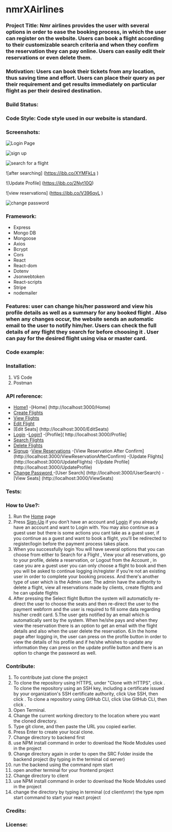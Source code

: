 # nmrXAirlines

### Project Title: Nmr airlines provides the user with several options in order to ease the booking process, in which the user can register on the website. Users can book a flight according to their customizable search criteria and when they confirm the reservation they can pay online. Users can easily edit their reservations or even delete them. 

### Motivation: Users can book their tickets from any location, thus saving time and effort. Users can place their query as per their requirement and get results immediately on particular flight as per their desired destination.

### Build Status:

### Code Style: Code style used in our website is standard.

### Screenshots:
![Login Page]( https://ibb.co/PQhgDMV )

![sign up]( https://ibb.co/GHQLY7d )

![search for a flight]( https://ibb.co/jTxsrhg)

![after searching] (https://ibb.co/XYMFkLs )

![Update Profile] (https://ibb.co/2Nyt10Q)

![view reservations] (https://ibb.co/V396qyL )

![change password]( https://ibb.co/ySW6PTz)

### Framework:

- Express
- Mongo DB
- Mongoose
- Axios
- Bcrypt
- Cors
- React
- React-dom
- Dotenv
- Jsonwebtoken
- React-scripts
- Stripe
- nodemailer

### Features: user can change his/her password and view his profile details as well as a summary for any booked flight . Also when any changes occur, the website sends an automatic email to the user to notify him/her. Users can check the full details of any flight they search for before choosing it . User can pay for the desired flight using visa or master card.

### Code example:

### Installation: 
1. VS Code
2. Postman

### API reference:

- [Home1](http://localhost:3000)
-[Home] (http://localhost:3000/Home)
- [Create Flights](http://localhost:3000/CreateFlights)
- [View Flights](http://localhost:3000/ViewFlights)
- [Edit Flight](http://localhost:3000/EditFlight)
- [Edit Seats] (http://localhost:3000/EditSeats)
- [Login](http://localhost:3000/Login)
-[Login1]( http://localhost:3000/Login1)
-[Profile]( http://localhost:3000/Profile]
- [Search Flights](http://localhost:3000/SearchFlights)
- [Delete Flights](http://localhost:3000/DeleteFlights)
- [Signup](http://localhost:3000/Signup)
-[View Reservations](http://localhost:3000/ViewReservations)
-[View Reservation After Confirm] (http://localhost:3000/ViewReservationAfterConfirm)
-[Update Flights] (http://localhost:3000/UpdateFlights)
-[Update Profile] (http://localhost:3000/UpdateProfile)
- [Change Password ](http://localhost:3000/ChangePassword)
-[User Search] (http://localhost:3000/UserSearch)
-[View Seats] (http://localhost:3000/ViewSeats)




### Tests:


### How to Use?:

1. Run the [Home](http://localhost:3000) page 
2. Press [Sign-Up](http://localhost:3000/Signup) if you don’t have an account and [Login](http://localhost:3000/Login1) if you already have an account and want to Login with. You may also continue as a guest user but there is some actions you cant take as a guest user, if you continue as a guest and want to book a flight, you’ll be redirected to register/login before the payment process takes place.
3. When you successfully login You will have several options  that you can choose from either to Search for a  Flight , View your all reservations, go to your profile, delete a reservation, or Logout from the Account , in case you are a guest user you can only choose a flight to book and then you will be asked to continue logging in/register if you’re not an existing user in  order to complete your booking process. And there's another type of user which is the Admin user.
The admin have the authority to delete a flight, view all reservations made by clients, create flights and he can update flights
4. After pressing the Select flight Button the system will automaticlly re-direct the user to choose the seats and then re-direct the user  to the payment webform and the user is required to fill some data regarding his/her credit card.
5.The user gets notified by an email which is automatically sent by the system. When he/she pays and when they view the reservation there is an option to get an email with the flight details and also when the user delete the reservation.
6.In the home page after logging in, the user can press on the profile button in order to view the details of his profile and if he/she whishes to update any information they can press on the update profile button and there is an option to change the password as well.


### Contribute:
1. To contribute just clone the project
2. To clone the repository using HTTPS, under "Clone with HTTPS", click . To clone the repository using an SSH key, including a certificate issued by your organization's SSH certificate authority, click Use SSH, then click . To clone a repository using GitHub CLI, click Use GitHub CLI, then click .
3. Open Terminal.
4. Change the current working directory to the location where you want the cloned directory.
5. Type git clone, and then paste the URL you copied earlier.
6. Press Enter to create your local clone.
7. Change directory to backend first
8. use NPM install command in order to download the Node Modules used in the project
9. Change directory again in order to open the SRC Folder inside the backend project (by typing in the terminal cd server)
10. run the backend using the command npm start
11. open another terminal for your frontend project
12. Change directory to client 
13. use NPM install command in order to download the Node Modules used in the project
14. change the directory by typing in terminal (cd client\nmr) the type npm start command to start your react project 



### Credits:

### License:

